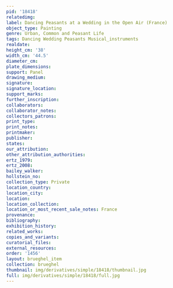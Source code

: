 ```yaml
---
pid: '18418'
relatedimg: 
label: Dancing Peasants at a Wedding in the Open Air (France)
object_type: Painting
genre: Urban, Common and Peasant Life
tags: Dancing Wedding Peasants Musical_instruments
realdate: 
height_cm: '38'
width_cm: '44.5'
diameter_cm: 
plate_dimensions: 
support: Panel
drawing_medium: 
signature: 
signature_location: 
support_marks: 
further_inscription: 
collaborators: 
collaborator_notes: 
collectors_patrons: 
print_type: 
print_notes: 
printmaker: 
publisher: 
states: 
our_attribution: 
other_attribution_authorities: 
ertz_1979: 
ertz_2008: 
bailey_walker: 
hollstein_no: 
collection_type: Private
location_country: 
location_city: 
location: 
location_collection: 
location_or_most_recent_sale_notes: France
provenance: 
bibliography: 
exhibition_history: 
related_works: 
copies_and_variants: 
curatorial_files: 
external_resources: 
order: '1456'
layout: brueghel_item
collection: brueghel
thumbnail: img/derivatives/simple/18418/thumbnail.jpg
full: img/derivatives/simple/18418/full.jpg
---
```


